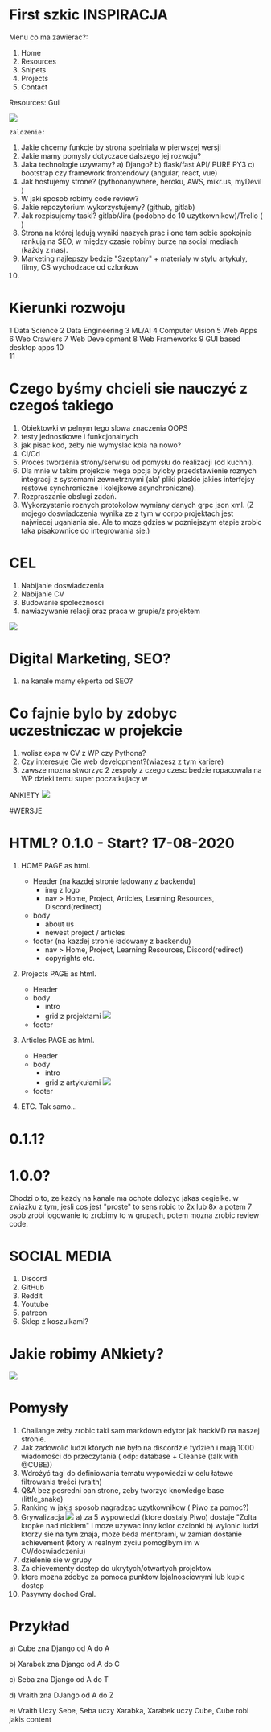 # First szkic INSPIRACJA

Menu co ma zawierac?:
1. Home
2. Resources
3. Snipets
4. Projects
5. Contact


Resources: 
Gui

![](https://i.imgur.com/FyGLJ7q.png)


    zalozenie:
1. Jakie chcemy funkcje by strona spelniala w pierwszej wersji
2. Jakie mamy pomysly dotyczace dalszego jej rozwoju?
3. Jaka technologie uzywamy? 
    a) Django?
    b) flask/fast API/ PURE PY3
    c) bootstrap czy framework frontendowy (angular, react, vue)
4. Jak hostujemy strone? (pythonanywhere, heroku, AWS, mikr.us, myDevil )
5. W jaki sposob robimy code review? 
6. Jakie repozytorium wykorzystujemy? (github, gitlab)
7. Jak rozpisujemy taski? gitlab/Jira (podobno do 10 uzytkownikow)/Trello ( )
8. Strona na której lądują wyniki naszych prac i one tam sobie spokojnie rankują na SEO, w między czasie robimy burzę na social mediach (każdy z nas).
9. Marketing najlepszy bedzie "Szeptany" + materialy w stylu artykuly, filmy, CS wychodzace od czlonkow 
10. 


# Kierunki rozwoju
1	 Data Science
2	 Data Engineering
3	 ML/AI
4	 Computer Vision
5	 Web Apps
6	 Web Crawlers
7	 Web Development
8	 Web Frameworks
9	 GUI based desktop apps
10   
11   

  
# Czego byśmy chcieli sie nauczyć z czegoś takiego
 1. Obiektowki w pelnym tego slowa znaczenia OOPS
 2. testy jednostkowe i funkcjonalnych 
 3. jak pisac kod, zeby nie wymyslac kola na nowo?
 4. Ci/Cd 
 5. Proces tworzenia strony/serwisu od pomysłu do realizacji (od kuchni).
 6. Dla mnie w takim projekcie mega opcja byloby przedstawienie roznych integracji z systemami zewnetrznymi (ala' pliki plaskie jakies interfejsy restowe synchroniczne i kolejkowe asynchroniczne). 
 7. Rozpraszanie obslugi zadań. 
 8. Wykorzystanie roznych protokolow  wymiany danych grpc json xml. (Z mojego doswiadczenia wynika ze z tym w corpo projektach jest najwiecej uganiania sie. Ale to moze gdzies w pozniejszym etapie zrobic taka pisakownice do integrowania sie.)
 
 # CEL
 1. Nabijanie doswiadczenia
 2. Nabijanie CV
 3. Budowanie spolecznosci
 4. nawiazywanie relacji oraz praca w grupie/z projektem

 ![](https://i.imgur.com/rL6PgcG.png)

 
 # Digital Marketing, SEO? 
1. na kanale mamy ekperta od SEO?
 
 # Co fajnie bylo by zdobyc uczestniczac w projekcie
 1. wolisz expa w CV z WP czy Pythona?
 2. Czy interesuje Cie web development?(wiazesz z tym kariere)
 3. zawsze mozna stworzyc 2 zespoly z czego czesc bedzie ropacowala na WP dzieki temu super poczatkujacy w 


 
 ANKIETY
 ![](https://i.imgur.com/v1lBzUu.png)




#WERSJE 
# HTML?  0.1.0 - Start? 17-08-2020
1. HOME PAGE as html.
    * Header (na kazdej stronie ładowany z backendu)
        * img z logo
        * nav > Home, Project, Articles, Learning Resources, Discord(redirect)
    * body
        * about us
        * newest project / articles
    * footer (na kazdej stronie ładowany z backendu)
        * nav > Home, Project, Learning Resources, Discord(redirect)
        * copyrights etc.

2. Projects PAGE as html.
    * Header
    * body
        * intro
        * grid z projektami ![](https://i.imgur.com/DwgnIDR.png)
    * footer
    
3. Articles PAGE as html.
    * Header
    * body
        * intro
        * grid z artykułami ![](https://i.imgur.com/DwgnIDR.png)
    * footer

4. ETC. Tak samo...

# 0.1.1? 


# 1.0.0?



Chodzi o to, ze kazdy na kanale ma ochote dolozyc jakas cegielke. 
w zwiazku z tym, jesli cos jest "proste" to sens robic to 2x lub 8x 
a potem 7 osob zrobi logowanie to zrobimy to w grupach, potem mozna zrobic review code.


# SOCIAL MEDIA
1. Discord
2. GitHub
3. Reddit
4. Youtube
5. patreon
6. Sklep z koszulkami?

# Jakie robimy ANkiety? 
![](https://i.imgur.com/9xm9g60.png)


# Pomysły
1. Challange zeby zrobic taki sam markdown edytor jak hackMD na naszej stronie.
2. Jak zadowolić ludzi których nie było na discordzie tydzień i mają 1000 wiadomości do przeczytania ( odp: database + Cleanse (talk with @CUBE))
3. Wdrożyć tagi do definiowania tematu wypowiedzi w celu łatewe filtrowania treści (vraith)
4. Q&A bez posredni oan strone, zeby tworzyc knowledge base (little_snake)
5. Ranking w jakis sposob nagradzac uzytkownikow ( Piwo za pomoc?)
6. Grywalizacja ![](https://i.imgur.com/y50gLm0.png)
    a) za 5 wypowiedzi (ktore dostaly Piwo) dostaje "Zolta kropke nad nickiem" i moze uzywac inny kolor czcionki
    b) wylonic ludzi ktorzy sie na tym znaja, moze beda mentorami, w zamian dostanie achievement (ktory w realnym zyciu pomoglbym im w CV/doswiadczeniu)
7. dzielenie sie w grupy
8. Za chievementy dostep do ukrytych/otwartych projektow
9. ktore mozna zdobyc za pomoca punktow lojalnosciowymi lub kupic dostep
10. Pasywny dochod Gral.


# Przykład 
a) Cube zna Django od A do A

b) Xarabek zna Django od A do C

c) Seba zna Django od A do T

d) Vraith zna DJango od A do Z

e) Vraith Uczy Sebe, Seba uczy Xarabka, Xarabek uczy Cube, Cube robi jakis content

